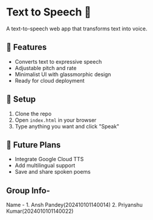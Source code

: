 # Text to Speech 🎤

A text-to-speech web app that transforms text into voice.

## 🌟 Features
- Converts  text to expressive speech
- Adjustable pitch and rate
- Minimalist UI with glassmorphic design
- Ready for cloud deployment

## 🚀 Setup
1. Clone the repo
2. Open `index.html` in your browser
3. Type anything you want and click "Speak"

## 🧠 Future Plans
- Integrate Google Cloud TTS
- Add multilingual support
- Save and share spoken poems

## Group Info-
Name -   1. Ansh Pandey(202410101140014)
         2. Priyanshu Kumar(2024010101140022)
  
  
